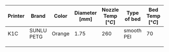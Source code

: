 | Printer | Brand      | Color  | Diameter [$mm$] | Nozzle Temp [$°C$] | Type of bed | Bed Temp [$°C$] | Flowrate | Pressure Advance | max $mm^3\over s$ |
| ------- | ---------- | ------ | --------------- | ------------------ | ----------- | --------------- | -------- | ---------------- | ----------------- |
| K1C     | SUNLU PETG | Orange | 1.75            | 260                | smooth PEI  | 70              | 1,0032   |                  | 9                 |
|         |            |        |                 |                    |             |                 |          |                  |                   |
|         |            |        |                 |                    |             |                 |          |                  |                   |
|         |            |        |                 |                    |             |                 |          |                  |                   |

